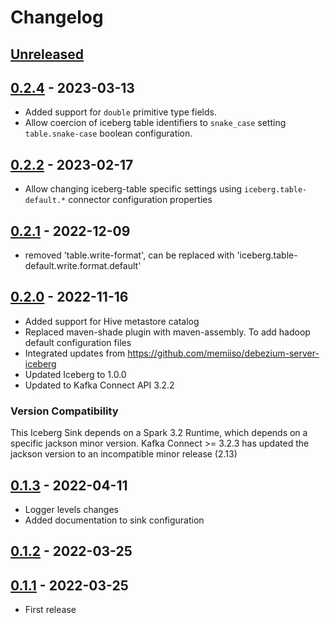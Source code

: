 # Changelog

## [Unreleased]

## [0.2.4] - 2023-03-13

-   Added support for `double` primitive type fields.
-   Allow coercion of iceberg table identifiers to `snake_case` setting `table.snake-case` boolean configuration.

## [0.2.2] - 2023-02-17

-   Allow changing iceberg-table specific settings using `iceberg.table-default.*` connector configuration properties

## [0.2.1] - 2022-12-09

-   removed 'table.write-format', can be replaced with 'iceberg.table-default.write.format.default'

## [0.2.0] - 2022-11-16

-   Added support for Hive metastore catalog
-   Replaced maven-shade plugin with maven-assembly. To add hadoop default configuration files
-   Integrated updates from <https://github.com/memiiso/debezium-server-iceberg>
-   Updated Iceberg to 1.0.0
-   Updated to Kafka Connect API 3.2.2

### Version Compatibility

This Iceberg Sink depends on a Spark 3.2 Runtime, which depends on a specific jackson minor version. 
Kafka Connect >= 3.2.3 has updated the jackson version to an incompatible minor release (2.13)

## [0.1.3] - 2022-04-11

-   Logger levels changes
-   Added documentation to sink configuration

## [0.1.2] - 2022-03-25

## [0.1.1] - 2022-03-25

-   First release

[Unreleased]: https://github.com/getindata/kafka-connect-iceberg-sink/compare/0.2.4...HEAD

[0.2.4]: https://github.com/getindata/kafka-connect-iceberg-sink/compare/0.2.2...0.2.4

[0.2.2]: https://github.com/getindata/kafka-connect-iceberg-sink/compare/0.2.1...0.2.2

[0.2.1]: https://github.com/getindata/kafka-connect-iceberg-sink/compare/0.2.0...0.2.1

[0.2.0]: https://github.com/getindata/kafka-connect-iceberg-sink/compare/0.1.3...0.2.0

[0.1.3]: https://github.com/getindata/kafka-connect-iceberg-sink/compare/0.1.2...0.1.3

[0.1.2]: https://github.com/getindata/kafka-connect-iceberg-sink/compare/0.1.1...0.1.2

[0.1.1]: https://github.com/getindata/kafka-connect-iceberg-sink/compare/1190003ddc686273cb9ad28ce7dd2d8e458471d7...0.1.1
